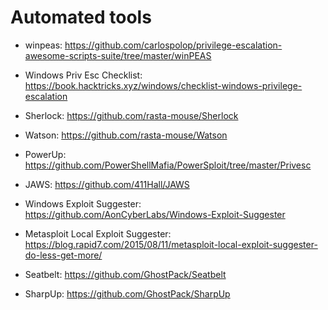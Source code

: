 # Automated tools

* winpeas: https://github.com/carlospolop/privilege-escalation-awesome-scripts-suite/tree/master/winPEAS

* Windows Priv Esc Checklist: https://book.hacktricks.xyz/windows/checklist-windows-privilege-escalation

* Sherlock: https://github.com/rasta-mouse/Sherlock

* Watson: https://github.com/rasta-mouse/Watson

* PowerUp: https://github.com/PowerShellMafia/PowerSploit/tree/master/Privesc

* JAWS: https://github.com/411Hall/JAWS

* Windows Exploit Suggester: https://github.com/AonCyberLabs/Windows-Exploit-Suggester

* Metasploit Local Exploit Suggester: https://blog.rapid7.com/2015/08/11/metasploit-local-exploit-suggester-do-less-get-more/

* Seatbelt: https://github.com/GhostPack/Seatbelt

* SharpUp: https://github.com/GhostPack/SharpUp
